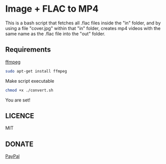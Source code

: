 # Image + FLAC to MP4

This is a bash script that fetches all .flac files inside the "in" folder, and by using a file "cover.jpg" within that "in" folder, creates mp4 videos with the same name as the .flac file into the "out" folder.

## Requirements

[ffmpeg](https://ffmpeg.org/)

```bash
sudo apt-get install ffmpeg
```

Make script executable

```bash
chmod +x ./convert.sh
```

You are set!

## LICENCE

MIT

## DONATE

[PayPal](https://www.paypal.com/cgi-bin/webscr?cmd=_s-xclick&hosted_button_id=JMDSAAPB6WSSY&source=url)

